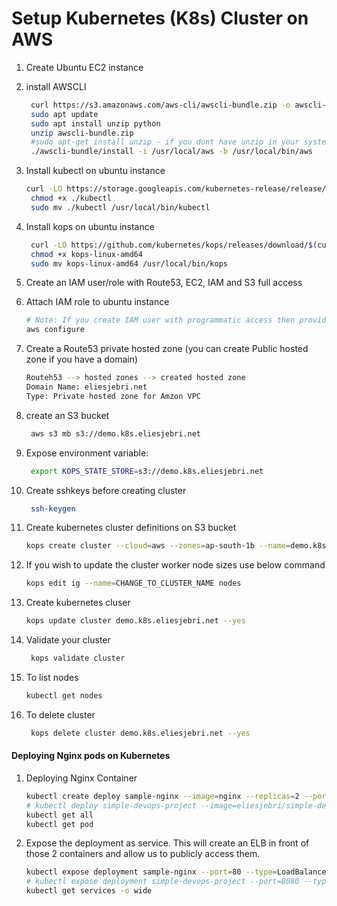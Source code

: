 # Setup Kubernetes (K8s) Cluster on AWS


1. Create Ubuntu EC2 instance
1. install AWSCLI
   ```sh
    curl https://s3.amazonaws.com/aws-cli/awscli-bundle.zip -o awscli-bundle.zip
    sudo apt update
    sudo apt install unzip python
    unzip awscli-bundle.zip
    #sudo apt-get install unzip - if you dont have unzip in your system
    ./awscli-bundle/install -i /usr/local/aws -b /usr/local/bin/aws
    ```

1. Install kubectl on ubuntu instance
   ```sh
   curl -LO https://storage.googleapis.com/kubernetes-release/release/$(curl -s https://storage.googleapis.com/kubernetes-release/release/stable.txt)/bin/linux/amd64/kubectl
    chmod +x ./kubectl
    sudo mv ./kubectl /usr/local/bin/kubectl
   ```

1. Install kops on ubuntu instance
   ```sh
    curl -LO https://github.com/kubernetes/kops/releases/download/$(curl -s https://api.github.com/repos/kubernetes/kops/releases/latest | grep tag_name | cut -d '"' -f 4)/kops-linux-amd64
    chmod +x kops-linux-amd64
    sudo mv kops-linux-amd64 /usr/local/bin/kops
    ```
1. Create an IAM user/role  with Route53, EC2, IAM and S3 full access

1. Attach IAM role to ubuntu instance
   ```sh
   # Note: If you create IAM user with programmatic access then provide Access keys. Otherwise region information is enough
   aws configure
    ```

1. Create a Route53 private hosted zone (you can create Public hosted zone if you have a domain)
   ```sh
   Routeh53 --> hosted zones --> created hosted zone  
   Domain Name: eliesjebri.net
   Type: Private hosted zone for Amzon VPC
   ```

1. create an S3 bucket
   ```sh
    aws s3 mb s3://demo.k8s.eliesjebri.net
   ```
1. Expose environment variable:
   ```sh
    export KOPS_STATE_STORE=s3://demo.k8s.eliesjebri.net
   ```

1. Create sshkeys before creating cluster
   ```sh
    ssh-keygen
   ```

1. Create kubernetes cluster definitions on S3 bucket
   ```sh
   kops create cluster --cloud=aws --zones=ap-south-1b --name=demo.k8s.eliesjebri.net --dns-zone=eliesjebri.net --dns private 
    ```

1. If you wish to update the cluster worker node sizes use below command 
   ```sh 
   kops edit ig --name=CHANGE_TO_CLUSTER_NAME nodes
   ```

1. Create kubernetes cluser
    ```sh
    kops update cluster demo.k8s.eliesjebri.net --yes
    ```

1. Validate your cluster
     ```sh
      kops validate cluster
    ```

1. To list nodes
   ```sh
   kubectl get nodes
   ```

1. To delete cluster
    ```sh
     kops delete cluster demo.k8s.eliesjebri.net --yes
    ```
   
#### Deploying Nginx pods on Kubernetes
1. Deploying Nginx Container
    ```sh
    kubectl create deploy sample-nginx --image=nginx --replicas=2 --port=80
    # kubectl deploy simple-devops-project --image=eliesjebri/simple-devops-image --replicas=2 --port=8080
    kubectl get all
    kubectl get pod
   ```

1. Expose the deployment as service. This will create an ELB in front of those 2 containers and allow us to publicly access them.
   ```sh
   kubectl expose deployment sample-nginx --port=80 --type=LoadBalancer
   # kubectl expose deployment simple-devops-project --port=8080 --type=LoadBalancer
   kubectl get services -o wide
   ```
